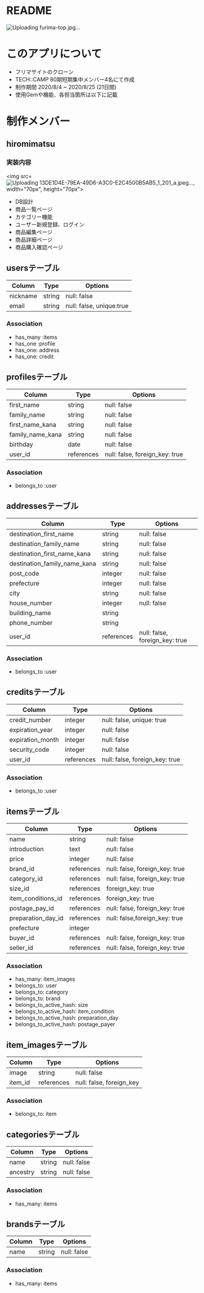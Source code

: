 # README
![Uploading furima-top.jpg…]()

# このアプリについて
- フリマサイトのクローン
- TECH::CAMP 80期短期集中メンバー4名にて作成
- 制作期間 2020/8/4 ~ 2020/8/25 (21日間)
- 使用Gemや機能、各担当箇所は以下に記載

# 制作メンバー
## hiromimatsu

### 実装内容
<img src=![Uploading 13DE1D4E-79EA-49D6-A3C0-E2C4500B5AB5_1_201_a.jpeg…](), width="70px", height="70px">

- DB設計
- 商品一覧ページ
- カテゴリー機能
- ユーザー新規登録、ログイン
- 商品編集ページ
- 商品詳細ページ
- 商品購入確認ページ

## usersテーブル
|Column|Type|Options|
|------|----|-------|
|nickname|string|null: false|
|email|string|null: false, unique:true|
### Association
- has_many :items
- has_one :profile
- has_one: address
- has_one: credit

## profilesテーブル
|Column|Type|Options|
|------|----|-------|
|first_name|string|null: false|
|family_name|string|null: false|
|first_name_kana|string|null: false|
|family_name_kana|string|null: false|
|birthday|date|null: false|
|user_id|references|null: false, foreign_key: true|
### Association
- belongs_to :user
 
## addressesテーブル
|Column|Type|Options|
|------|----|-------|
|destination_first_name|string|null: false|
|destination_family_name|string|null: false|
|destination_first_name_kana|string|null: false|
|destination_family_name_kana|string|null: false|
|post_code|integer|null: false|
|prefecture|integer|null: false|
|city|string|null: false|
|house_number|integer|null: false|
|building_name|string||
|phone_number|string||
|user_id|references|null: false, foreign_key: true|
### Association
- belongs_to :user

## creditsテーブル
|Column|Type|Options|
|------|----|-------|
|credit_number|integer|null: false, unique: true|
|expiration_year|integer|null: false|
|expiration_month|integer|null: false|
|security_code|integer|null: false|
|user_id|references|null: false, foreign_key: true|
### Association
- belongs_to :user

## itemsテーブル
|Column|Type|Options|
|------|----|-------|
|name|string|null: false|
|introduction|text|null: false|
|price|integer|null: false|
|brand_id|references|null: false, foreign_key: true|
|category_id|references|null: false, foreign_key: true|
|size_id|references|foreign_key: true|
|item_conditions_id|references|foreign_key: true|
|postage_pay_id|references|null: false, foreign_key: true|
|preparation_day_id|references|null: false,foreign_key: true|
|prefecture|integer||
|buyer_id|references|null: false, foreign_key: true|
|seller_id|references|null: false, foreign_key: true|
### Association
- has_many: item_images
- belongs_to: user
- belongs_to: category
- belongs_to: brand
- belongs_to_active_hash: size
- belongs_to_active_hash: item_condition
- belongs_to_active_hash: preparation_day
- belongs_to_active_hash: postage_payer

## item_imagesテーブル
|Column|Type|Options|
|------|----|-------|
|image|string|null: false|
|item_id|references|null: false, foreign_key|
### Association
- belongs_to: item

## categoriesテーブル
|Column|Type|Options|
|------|----|-------|
|name|string|null: false|
|ancestry|string|null: false|
### Association
- has_many: items

## brandsテーブル
|Column|Type|Options|
|------|----|-------|
|name|string|null: false|
### Association
- has_many: items